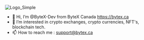 ![Logo_Simple](https://user-images.githubusercontent.com/95269948/144690731-06449847-55e4-4d67-ae14-3227d15b2719.png)

- 👋 Hi, I’m @ByteX-Dev from ByteX Canada https://bytex.ca
- 👀 I’m interested in crypto exchanges, crypto currencies, NFT's, blockchain tech.
- 📫 How to reach me : support@bytex.ca

<!---
ByteX-Dev/ByteX-Dev is a ✨ special ✨ repository because its `README.md` (this file) appears on your GitHub profile.
You can click the Preview link to take a look at your changes.
--->
